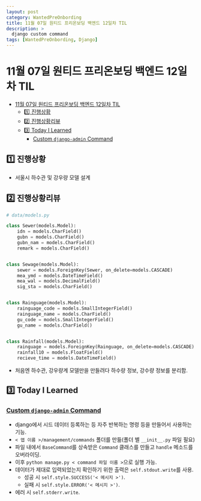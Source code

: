 ```yaml
---
layout: post
category: WantedPreOnbording
title: 11월 07일 원티드 프리온보딩 백엔드 12일차 TIL
description: >
  django custom command
tags: [WantedPreOnbording, Django]
---
```


# 11월 07일 원티드 프리온보딩 백엔드 12일차 TIL

- [11월 07일 원티드 프리온보딩 백엔드 12일차 TIL](#11월-07일-원티드-프리온보딩-백엔드-12일차-til)
  - [:one: 진행상황](#one진행상황)
  - [:two: 진행상황리뷰](#two진행상황리뷰)
  - [:three: Today I Learned](#threetoday-i-learned)
    - [Custom `django-admin` Command](#custom-django-admin-command)

## :one: 진행상황

- 서울시 하수관 및 강우량 모델 설계

## :two: 진행상황리뷰

```python
# data/models.py

class Sewer(models.Model):
    idn = models.CharField()
    gubn = models.CharField()
    gubn_nam = models.CharField()
    remark = models.CharField()


class Sewage(models.Model):
    sewer = models.ForeignKey(Sewer, on_delete=models.CASCADE)
    mea_ymd = models.DateTimeField()
    mea_wal = models.DecimalField()
    sig_sta = models.CharField()


class Rainguage(models.Model):
    rainguage_code = models.SmallIntegerField()
    rainguage_name = models.CharField()
    gu_code = models.SmallIntegerField()
    gu_name = models.CharField()


class Rainfall(models.Model):
    rainguage = models.ForeignKey(Rainguage, on_delete=models.CASCADE)
    rainfall10 = models.FloatField()
    recieve_time = models.DateTimeField()
```
- 처음엔 하수관, 강우량계 모델만을 만들려다 하수량 정보, 강수량 정보를 분리함.


## :three: Today I Learned

### [Custom `django-admin` Command](https://docs.djangoproject.com/en/1.10/howto/custom-management-commands/)

- django에서 시드 데이터 등록하는 등 자주 반복하는 명령 등을 만들어서 사용하는 기능.
- `< 앱 이름 >/management/commands` 폴더를 만듦(폴더 별 `__init__.py` 파일 필요)
- 파일 내에서 `BaseCommand`를 상속받은 `Command` 클래스를 만들고 `handle` 메소드를 오버라이딩.
- 이후 `python manage.py < command 파일 이름 >`으로 실행 가능.
- 데이터가 제대로 입력되었는지 확인하기 위한 출력은 `self.stdout.write`를 사용.
  - 성공 시 `self.style.SUCCESS('< 메시지 >')`.
  - 실패 시 `self.style.ERROR('< 메시지 >')`.
- 에러 시 `self.stderr.write`.
